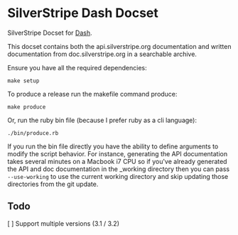 # SilverStripe Dash Docset

SilverStripe Docset for [Dash](http://kapeli.com/). 

This docset contains both the api.silverstripe.org documentation and written 
documentation from doc.silverstripe.org in a searchable archive. 

Ensure you have all the required dependencies:

	make setup

To produce a release run the makefile command produce:

	make produce

Or, run the ruby bin file (because I prefer ruby as a cli language):

	./bin/produce.rb

If you run the bin file directly you have the ability to define arguments to 
modify the script behavior. For instance, generating the API documentation takes 
several minutes on a Macbook i7 CPU so if you've already generated the API and 
doc documentation in the _working directory then you can pass `--use-working`
to use the current working directory and skip updating those directories from
the git update.

## Todo

[ ] Support multiple versions (3.1 / 3.2)


